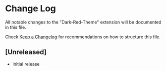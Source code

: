 # Change Log

All notable changes to the "Dark-Red-Theme" extension will be documented in this file.

Check [Keep a Changelog](http://keepachangelog.com/) for recommendations on how to structure this file.

## [Unreleased]

- Initial release
